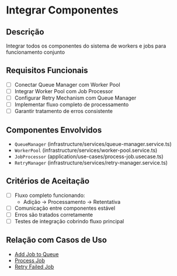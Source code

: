 # Integrar Componentes

## Descrição
Integrar todos os componentes do sistema de workers e jobs para funcionamento conjunto

## Requisitos Funcionais
- [ ] Conectar Queue Manager com Worker Pool
- [ ] Integrar Worker Pool com Job Processor
- [ ] Configurar Retry Mechanism com Queue Manager
- [ ] Implementar fluxo completo de processamento
- [ ] Garantir tratamento de erros consistente

## Componentes Envolvidos
- `QueueManager` (infrastructure/services/queue-manager.service.ts)
- `WorkerPool` (infrastructure/services/worker-pool.service.ts)
- `JobProcessor` (application/use-cases/process-job.usecase.ts)
- `RetryManager` (infrastructure/services/retry-manager.service.ts)

## Critérios de Aceitação
- [ ] Fluxo completo funcionando:
  - Adição → Processamento → Retentativa
- [ ] Comunicação entre componentes estável
- [ ] Erros são tratados corretamente
- [ ] Testes de integração cobrindo fluxo principal

## Relação com Casos de Uso
- [Add Job to Queue](./../use-cases/add-job-to-queue.md)
- [Process Job](./../use-cases/process-job.md)
- [Retry Failed Job](./../use-cases/retry-failed-job.md)